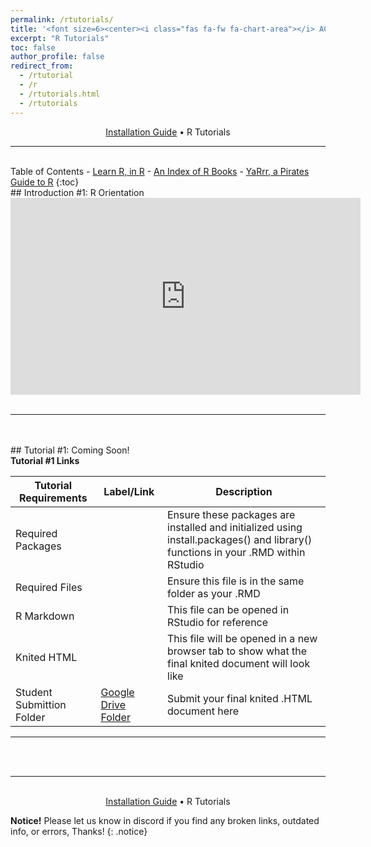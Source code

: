 ```yaml
---
permalink: /rtutorials/
title: '<font size=6><center><i class="fas fa-fw fa-chart-area"></i> ACE Scholars R Tutorial Portal</center></font>'
excerpt: "R Tutorials"
toc: false
author_profile: false
redirect_from: 
  - /rtutorial
  - /r
  - /rtutorials.html
  - /rtutorials
---
```

<center><a href="https://zacharycompton.github.io/installation/">Installation Guide</a> • R Tutorials </center>
<hr>
<br>
<i class="fas fa-fw fa-list"></i> Table of Contents
- <a href="https://swirlstats.com/students.html" target="_blank">Learn R, in R</a>
- <a href="https://www.bigbookofr.com/" target="_blank">An Index of R Books</a>
- <a href="https://bookdown.org/ndphillips/YaRrr/" target="_blank">YaRrr, a Pirates Guide to R</a>
{:toc}

<br>
<!-- COPY FROM HERE ########################################### -->
<a name="rintro1"><a/>
## <i class="fas fa-fw fa-user-o"></i> Introduction #1: R Orientation
			
<iframe width="560" height="315" src="https://www.youtube.com/embed/LxnmrknUTv8" title="YouTube video player" frameborder="0" allow="accelerometer; autoplay; clipboard-write; encrypted-media; gyroscope; picture-in-picture" allowfullscreen></iframe>
<br>
<br>
<hr>
<br>
<br>
<!-- ######################################################## TO HERE -->
<!-- COPY FROM HERE ########################################### -->
<a name="rtutorial1"><a/>
## <i class="fas fa-fw fa-laptop-code"></i> Tutorial #1: Coming Soon!
			
<!-- <center><iframe width="560" height="315" src="https://youtu.be/LxnmrknUTv8" title="YouTube video player" frameborder="0" allow="accelerometer; autoplay; clipboard-write; encrypted-media; gyroscope; picture-in-picture" allowfullscreen></iframe></center> -->
<br>
<b>Tutorial #1 Links</b>

| Tutorial Requirements  | Label/Link	 | Description |
| -------- | ------ | ------ |
| Required Packages |  | Ensure these packages are installed and initialized using install.packages() and library() functions in your .RMD within RStudio |
| Required Files | <a href="" target="_blank"></a> | Ensure this file is in the same folder as your .RMD |
| R Markdown | <a href="" target="_blank"></a>	| This file can be opened in RStudio for reference |
| Knited HTML |	<a href="" target="_blank"></a> | This file will be opened in a new browser tab to show what the final knited document will look like |
| Student Submittion Folder | <a href="https://drive.google.com/drive/folders/1tFrWxA_g0L98uM-RRpYevKEtHoed_vDe" target="_blank">Google Drive Folder</a>	| Submit your final knited .HTML document here |

<hr>
<br>
<br>
<!-- ######################################################## TO HERE -->
<a name="rtutorial2"></a>

<hr>
<br>
<center><a href="https://zacharycompton.github.io/installation/">Installation Guide</a> • R Tutorials </center>

**Notice!** Please let us know in discord if you find any broken links, outdated info, or errors, Thanks!
{: .notice}